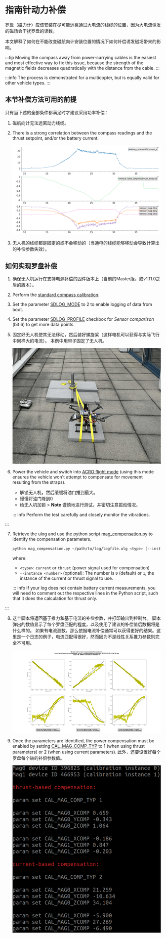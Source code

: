 # 指南针动力补偿

罗盘（磁力计）应该安装在尽可能远离通过大电流的线缆的位置，因为大电流诱发的磁场会干扰罗盘的读数。

本文解释了如何在不能改变磁航向计安装位置的情况下如何补偿诱发磁场带来的影响。

:::tip
Moving the compass away from power-carrying cables is the easiest and most effective way to fix this issue, because the strength of the magnetic fields decreases quadratically with the distance from the cable.
:::

:::info
The process is demonstrated for a multicopter, but is equally valid for other vehicle types.
:::

<a id="when"></a>

## 本节补偿方法可用的前提

只有当下述的全部条件都满足时才建议采用功率补偿：

1. 磁航向计无法远离动力线缆。

2. There is a strong correlation between the compass readings and the thrust setpoint, and/or the battery current.

   ![Corrupted mag](../../assets/advanced_config/corrupted_mag.png)

3. 无人机的线缆都是固定的或不会移动的（当通电的线缆能够移动会导致计算出的补偿参数失效）。

<a id="how"></a>

## 如何实现罗盘补偿

1. 确保无人机运行在支持电源补偿的固件版本上（当前的Master版，或v1.11.0之后的版本）。

2. Perform the [standard compass calibration](../config/compass.md#compass-calibration).

3. Set the parameter [SDLOG_MODE](../advanced_config/parameter_reference.md#SDLOG_MODE) to 2 to enable logging of data from boot.

4. Set the parameter [SDLOG_PROFILE](../advanced_config/parameter_reference.md#SDLOG_PROFILE) checkbox for _Sensor comparison_ (bit 6) to get more data points.

5. 固定好无人机使其无法移动，然后装好螺旋桨（这样电机可以获得与实际飞行中同样大的电流）。
   本例中用带子固定了无人机。

   ![strap](../../assets/advanced_config/strap.png)

6. Power the vehicle and switch into [ACRO flight mode](../flight_modes_mc/acro.md) (using this mode ensures the vehicle won't attempt to compensate for movement resulting from the straps).

   - 解锁无人机，然后缓缓将油门推到最大。
   - 慢慢将油门降到0
   - 给无人机加锁
      &#062; <strong x-id="1">Note</strong> 谨慎地进行测试，并密切注意振动情况。

   ::: info
   Perform the test carefully and closely monitor the vibrations.

:::

7. Retrieve the ulog and use the python script [mag_compensation.py](https://github.com/PX4/PX4-Autopilot/blob/main/src/modules/sensors/vehicle_magnetometer/mag_compensation/python/mag_compensation.py) to identify the compensation parameters.

   ```sh
   python mag_compensation.py ~/path/to/log/logfile.ulg <type> [--instance <number>]
   ```

   where:

   - `<type>`: `current` or `thrust` (power signal used for compensation)
   - `--instance <number>` (optional): The number is `0` (default) or `1`, the instance of the current or thrust signal to use.

   ::: info
   If your log does not contain battery current measurements, you will need to comment out the respective lines in the Python script, such that it does the calculation for thrust only.

:::

8. 这个脚本将返回基于推力和基于电流的补偿参数，并打印输出到控制台。
   脚本弹出的数值显示了每个罗盘匹配的程度，以及使用了建议的补偿值后数据将是什么样的。
   如果有电流测数，那么依据电流补偿通常可以获得更好的结果。这里是一个日志的例子，电流匹配得很好，然而因为不是线性关系推力参数则完全不可用。

   ![line fit](../../assets/advanced_config/line_fit.png)

9. Once the parameters are identified, the power compensation must be enabled by setting [CAL_MAG_COMP_TYP](../advanced_config/parameter_reference.md#CAL_MAG_COMP_TYP) to 1 (when using thrust parameters) or 2 (when using current parameters).
   此外，还要设置好每个罗盘每个轴的补偿参数值。

   ![comp params](../../assets/advanced_config/comp_params.png)
